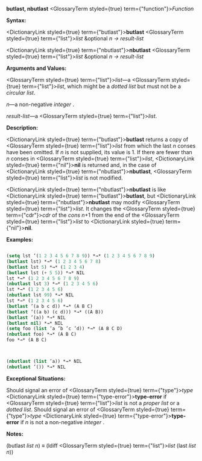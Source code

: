 **butlast, nbutlast** <GlossaryTerm styled={true} term={"function"}><i>Function</i></GlossaryTerm> 



**Syntax:** 



<DictionaryLink styled={true} term={"butlast"}><b>butlast</b></DictionaryLink> <GlossaryTerm styled={true} term={"list"}><i>list</i></GlossaryTerm> &amp;optional *n → result-list* 



<DictionaryLink styled={true} term={"nbutlast"}><b>nbutlast</b></DictionaryLink> <GlossaryTerm styled={true} term={"list"}><i>list</i></GlossaryTerm> &amp;optional *n → result-list* 



**Arguments and Values:** 



<GlossaryTerm styled={true} term={"list"}><i>list</i></GlossaryTerm>—a <GlossaryTerm styled={true} term={"list"}><i>list</i></GlossaryTerm>, which might be a *dotted list* but must not be a *circular list*. 



*n*—a non-negative *integer* . 



*result-list*—a <GlossaryTerm styled={true} term={"list"}><i>list</i></GlossaryTerm>. 



**Description:** 



<DictionaryLink styled={true} term={"butlast"}><b>butlast</b></DictionaryLink> returns a copy of <GlossaryTerm styled={true} term={"list"}><i>list</i></GlossaryTerm> from which the last *n* conses have been omitted. If *n* is not supplied, its value is 1. If there are fewer than *n* conses in <GlossaryTerm styled={true} term={"list"}><i>list</i></GlossaryTerm>, <DictionaryLink styled={true} term={"nil"}><b>nil</b></DictionaryLink> is returned and, in the case of <DictionaryLink styled={true} term={"nbutlast"}><b>nbutlast</b></DictionaryLink>, <GlossaryTerm styled={true} term={"list"}><i>list</i></GlossaryTerm> is not modified. 



<DictionaryLink styled={true} term={"nbutlast"}><b>nbutlast</b></DictionaryLink> is like <DictionaryLink styled={true} term={"butlast"}><b>butlast</b></DictionaryLink>, but <DictionaryLink styled={true} term={"nbutlast"}><b>nbutlast</b></DictionaryLink> may modify <GlossaryTerm styled={true} term={"list"}><i>list</i></GlossaryTerm>. It changes the <GlossaryTerm styled={true} term={"cdr"}><i>cdr</i></GlossaryTerm> of the *cons n*+1 from the end of the <GlossaryTerm styled={true} term={"list"}><i>list</i></GlossaryTerm> to <DictionaryLink styled={true} term={"nil"}><b>nil</b></DictionaryLink>. 



**Examples:**
```lisp

(setq lst ’(1 2 3 4 5 6 7 8 9)) *→* (1 2 3 4 5 6 7 8 9) 
(butlast lst) *→* (1 2 3 4 5 6 7 8) 
(butlast lst 5) *→* (1 2 3 4) 
(butlast lst (+ 5 5)) *→* NIL 
lst *→* (1 2 3 4 5 6 7 8 9) 
(nbutlast lst 3) *→* (1 2 3 4 5 6) 
lst *→* (1 2 3 4 5 6) 
(nbutlast lst 99) *→* NIL 
lst *→* (1 2 3 4 5 6) 
(butlast ’(a b c d)) *→* (A B C) 
(butlast ’((a b) (c d))) *→* ((A B)) 
(butlast ’(a)) *→* NIL 
(butlast nil) *→* NIL 
(setq foo (list ’a ’b ’c ’d)) *→* (A B C D) 
(nbutlast foo) *→* (A B C) 
foo *→* (A B C) 



(nbutlast (list ’a)) *→* NIL 
(nbutlast ’()) *→* NIL 

```
**Exceptional Situations:** 



Should signal an error of <GlossaryTerm styled={true} term={"type"}><i>type</i></GlossaryTerm> <DictionaryLink styled={true} term={"type-error"}><b>type-error</b></DictionaryLink> if <GlossaryTerm styled={true} term={"list"}><i>list</i></GlossaryTerm> is not a *proper list* or a *dotted list*. Should signal an error of <GlossaryTerm styled={true} term={"type"}><i>type</i></GlossaryTerm> <DictionaryLink styled={true} term={"type-error"}><b>type-error</b></DictionaryLink> if *n* is not a non-negative *integer* . 



**Notes:** 



(butlast *list n*) *≡* (ldiff <GlossaryTerm styled={true} term={"list"}><i>list</i></GlossaryTerm> (last *list n*)) 



